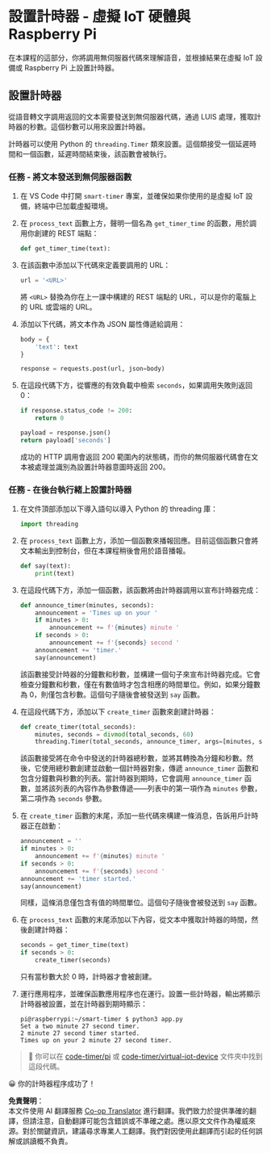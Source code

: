 <!--
CO_OP_TRANSLATOR_METADATA:
{
  "original_hash": "64ad4ddb4de81a18b7252e968f10b404",
  "translation_date": "2025-08-25T00:04:39+00:00",
  "source_file": "6-consumer/lessons/3-spoken-feedback/single-board-computer-set-timer.md",
  "language_code": "tw"
}
-->
# 設置計時器 - 虛擬 IoT 硬體與 Raspberry Pi

在本課程的這部分，你將調用無伺服器代碼來理解語音，並根據結果在虛擬 IoT 設備或 Raspberry Pi 上設置計時器。

## 設置計時器

從語音轉文字調用返回的文本需要發送到無伺服器代碼，通過 LUIS 處理，獲取計時器的秒數。這個秒數可以用來設置計時器。

計時器可以使用 Python 的 `threading.Timer` 類來設置。這個類接受一個延遲時間和一個函數，延遲時間結束後，該函數會被執行。

### 任務 - 將文本發送到無伺服器函數

1. 在 VS Code 中打開 `smart-timer` 專案，並確保如果你使用的是虛擬 IoT 設備，終端中已加載虛擬環境。

1. 在 `process_text` 函數上方，聲明一個名為 `get_timer_time` 的函數，用於調用你創建的 REST 端點：

    ```python
    def get_timer_time(text):
    ```

1. 在該函數中添加以下代碼來定義要調用的 URL：

    ```python
    url = '<URL>'
    ```

    將 `<URL>` 替換為你在上一課中構建的 REST 端點的 URL，可以是你的電腦上的 URL 或雲端的 URL。

1. 添加以下代碼，將文本作為 JSON 屬性傳遞給調用：

    ```python
    body = {
        'text': text
    }
    
    response = requests.post(url, json=body)
    ```

1. 在這段代碼下方，從響應的有效負載中檢索 `seconds`，如果調用失敗則返回 0：

    ```python
    if response.status_code != 200:
        return 0
    
    payload = response.json()
    return payload['seconds']
    ```

    成功的 HTTP 調用會返回 200 範圍內的狀態碼，而你的無伺服器代碼會在文本被處理並識別為設置計時器意圖時返回 200。

### 任務 - 在後台執行緒上設置計時器

1. 在文件頂部添加以下導入語句以導入 Python 的 threading 庫：

    ```python
    import threading
    ```

1. 在 `process_text` 函數上方，添加一個函數來播報回應。目前這個函數只會將文本輸出到控制台，但在本課程稍後會用於語音播報。

    ```python
    def say(text):
        print(text)
    ```

1. 在這段代碼下方，添加一個函數，該函數將由計時器調用以宣布計時器完成：

    ```python
    def announce_timer(minutes, seconds):
        announcement = 'Times up on your '
        if minutes > 0:
            announcement += f'{minutes} minute '
        if seconds > 0:
            announcement += f'{seconds} second '
        announcement += 'timer.'
        say(announcement)
    ```

    該函數接受計時器的分鐘數和秒數，並構建一個句子來宣布計時器完成。它會檢查分鐘數和秒數，僅在有數值時才包含相應的時間單位。例如，如果分鐘數為 0，則僅包含秒數。這個句子隨後會被發送到 `say` 函數。

1. 在這段代碼下方，添加以下 `create_timer` 函數來創建計時器：

    ```python
    def create_timer(total_seconds):
        minutes, seconds = divmod(total_seconds, 60)
        threading.Timer(total_seconds, announce_timer, args=[minutes, seconds]).start()
    ```

    該函數接受將在命令中發送的計時器總秒數，並將其轉換為分鐘和秒數。然後，它使用總秒數創建並啟動一個計時器對象，傳遞 `announce_timer` 函數和包含分鐘數與秒數的列表。當計時器到期時，它會調用 `announce_timer` 函數，並將該列表的內容作為參數傳遞——列表中的第一項作為 `minutes` 參數，第二項作為 `seconds` 參數。

1. 在 `create_timer` 函數的末尾，添加一些代碼來構建一條消息，告訴用戶計時器正在啟動：

    ```python
    announcement = ''
    if minutes > 0:
        announcement += f'{minutes} minute '
    if seconds > 0:
        announcement += f'{seconds} second '    
    announcement += 'timer started.'
    say(announcement)
    ```

    同樣，這條消息僅包含有值的時間單位。這個句子隨後會被發送到 `say` 函數。

1. 在 `process_text` 函數的末尾添加以下內容，從文本中獲取計時器的時間，然後創建計時器：

    ```python
    seconds = get_timer_time(text)
    if seconds > 0:
        create_timer(seconds)
    ```

    只有當秒數大於 0 時，計時器才會被創建。

1. 運行應用程序，並確保函數應用程序也在運行。設置一些計時器，輸出將顯示計時器被設置，並在計時器到期時顯示：

    ```output
    pi@raspberrypi:~/smart-timer $ python3 app.py 
    Set a two minute 27 second timer.
    2 minute 27 second timer started.
    Times up on your 2 minute 27 second timer.
    ```

> 💁 你可以在 [code-timer/pi](../../../../../6-consumer/lessons/3-spoken-feedback/code-timer/pi) 或 [code-timer/virtual-iot-device](../../../../../6-consumer/lessons/3-spoken-feedback/code-timer/virtual-iot-device) 文件夾中找到這段代碼。

😀 你的計時器程序成功了！

**免責聲明**：  
本文件使用 AI 翻譯服務 [Co-op Translator](https://github.com/Azure/co-op-translator) 進行翻譯。我們致力於提供準確的翻譯，但請注意，自動翻譯可能包含錯誤或不準確之處。應以原文文件作為權威來源。對於關鍵資訊，建議尋求專業人工翻譯。我們對因使用此翻譯而引起的任何誤解或誤讀概不負責。